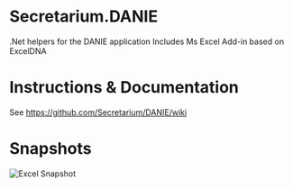 # Secretarium.DANIE
.Net helpers for the DANIE application
Includes Ms Excel Add-in based on ExcelDNA

# Instructions & Documentation
See https://github.com/Secretarium/DANIE/wiki

# Snapshots
![Excel Snapshot](https://github.com/Secretarium/DANIE/blob/master/Github/snapshot.png)
